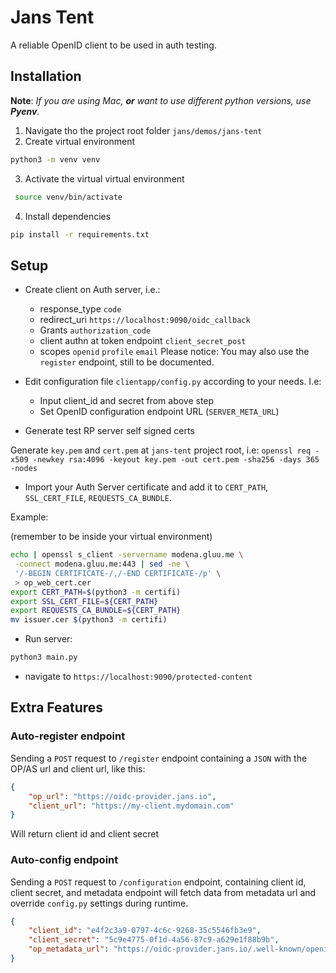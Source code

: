 # Jans Tent

A reliable OpenID client to be used in auth testing.

## Installation

**Note**: *If you are using Mac, **or** want to use different python versions, use **Pyenv**.*

1. Navigate tho the project root folder `jans/demos/jans-tent`
2. Create virtual environment
  ```bash
  python3 -m venv venv
  ```
3. Activate the virtual virtual environment
  ```bash
   source venv/bin/activate 
  ```
4. Install dependencies
  ```bash
  pip install -r requirements.txt
  ```

## Setup

* Create client on Auth server, i.e.:
  * response_type `code`
  * redirect_uri `https://localhost:9090/oidc_callback`
  * Grants `authorization_code`
  * client authn at token endpoint `client_secret_post`
  * scopes `openid` `profile` `email`
  Please notice: You may also use the `register` endpoint, still to be documented.

* Edit configuration file `clientapp/config.py` according to your needs. I.e:
  * Input client_id and secret from above step
  * Set OpenID configuration endpoint URL (`SERVER_META_URL`)

* Generate test RP server self signed certs

Generate `key.pem` and `cert.pem` at `jans-tent` project root, i.e:
`openssl req -x509 -newkey rsa:4096 -keyout key.pem -out cert.pem -sha256 -days 365 -nodes`

* Import your Auth Server certificate and add it to `CERT_PATH`, `SSL_CERT_FILE`, `REQUESTS_CA_BUNDLE`.

Example:

(remember to be inside your virtual environment)

```bash
echo | openssl s_client -servername modena.gluu.me \
 -connect modena.gluu.me:443 | sed -ne \
 '/-BEGIN CERTIFICATE-/,/-END CERTIFICATE-/p' \
 > op_web_cert.cer
export CERT_PATH=$(python3 -m certifi)
export SSL_CERT_FILE=${CERT_PATH}
export REQUESTS_CA_BUNDLE=${CERT_PATH}
mv issuer.cer $(python3 -m certifi)
```

* Run server:
```bash
python3 main.py
```

* navigate to `https://localhost:9090/protected-content`

## Extra Features

### Auto-register endpoint

Sending a `POST` request to `/register` endpoint containing a `JSON` with the OP/AS url and client url, like this:

```json
{
    "op_url": "https://oidc-provider.jans.io",
    "client_url": "https://my-client.mydomain.com"
}
```

Will return client id and client secret

### Auto-config endpoint

Sending a `POST` request to `/configuration` endpoint, containing client id, client secret, and metadata endpoint will fetch data from metadata url and override `config.py` settings during runtime.

```json
{
    "client_id": "e4f2c3a9-0797-4c6c-9268-35c5546fb3e9",
    "client_secret": "5c9e4775-0f1d-4a56-87c9-a629e1f88b9b",
    "op_metadata_url": "https://oidc-provider.jans.io/.well-known/openid-configuration"
}
```
